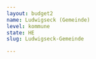 ```yaml
---
layout: budget2
name: Ludwigseck (Gemeinde)
level: kommune
state: HE
slug: Ludwigseck-Gemeinde

---
```



